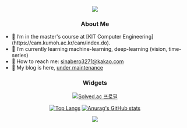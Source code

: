 <div align="center">
	<img src="https://capsule-render.vercel.app/api?type=waving&color=gradient&section=header&height=192&text=sina%20Kim&animation=fadeIn&fontSize=72&fontColor=202020"/>
</div>

<div align="center">
	<h3> <font color="202020"> About Me </font> </h3>
</div>

<div> <ul>
	<li>🏫 I’m in the master's course at [KIT Computer Engineering](https://cam.kumoh.ac.kr/cam/index.do).</li>
	<li>📖 I’m currently learning machine-learning, deep-learning (vision, time-series)</li>
	<li>📮 How to reach me: <a href="mailto:sinabero3271@kakao.com"> sinabero3271@kakao.com </a></li>
	<li>📝 My blog is here, <u> under maintenance </u></li>
</ul> </div>

<div align="center">
	<h3> <font color="202020"> Widgets </font> </h3>

[![Solved.ac 프로필](http://mazassumnida.wtf/api/v2/generate_badge?boj=sinabero3271)](https://solved.ac/sinabero3271) 
	
[![Top Langs](https://github-readme-stats.vercel.app/api/top-langs/?username=sina-Kim&layout=compact)](https://github.com/sina-Kim/github-readme-stats)
[![Anurag's GitHub stats](https://github-readme-stats.vercel.app/api?username=sina-Kim)](https://github.com/sina-Kim/github-readme-stats)

</div>

<div align="center">
	<img src="https://media0.giphy.com/media/1GEATImIxEXVR79Dhk/giphy.gif?cid=ecf05e474pb1hpuxfe4dz50rhxtawn0cfe49hfgvqq4ch66e&rid=giphy.gif&ct=g" />
</div>
